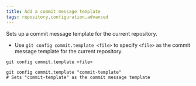 ```yaml
---
title: Add a commit message template
tags: repository,configuration,advanced
---
```


Sets up a commit message template for the current repository.

- Use `git config commit.template <file>` to specify `<file>` as the commit message template for the current repository.

```shell
git config commit.template <file>
```

```shell
git config commit.template "commit-template"
# Sets "commit-template" as the commit message template
```
